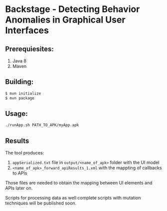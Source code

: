 # Backstage - Detecting Behavior Anomalies in Graphical User Interfaces

## Prerequiesites:
1. Java 8
2. Maven


## Building:
```bash
$ mvn initialize
$ mvn package
```
## Usage:
```bash
./runApp.sh PATH_TO_APK/myApp.apk
```

## Results
The tool produces:
1. `appSerialized.txt` file in `output/<name_of_apk>` folder with the UI model
2. `<name_of_apk>_forward_apiResults_1.xml` with the mappting of callbacks to APIs

Those files are needed to obtain the mapping between UI elements and APIs later on. 

Scripts for processing data as well complete scripts with mutation techniques will be published soon.
